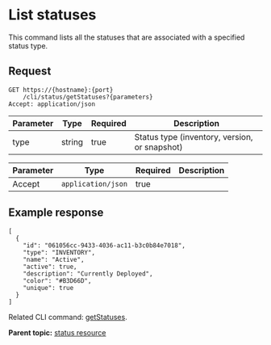 # List statuses

This command lists all the statuses that are associated with a specified status type.

## Request

```
GET https://{hostname}:{port}
    /cli/status/getStatuses?{parameters}
Accept: application/json

```

|Parameter|Type|Required|Description|
|---------|----|--------|-----------|
|type|string|true|Status type \(inventory, version, or snapshot\)|

|Parameter|Type|Required|Description|
|---------|----|--------|-----------|
|Accept|`application/json`|true| |

## Example response

```
[
  {
    "id": "061056cc-9433-4036-ac11-b3c0b84e7018",
    "type": "INVENTORY",
    "name": "Active",
    "active": true,
    "description": "Currently Deployed",
    "color": "#B3D66D",
    "unique": true
  }
]
```

Related CLI command: [getStatuses](udclient_getstatuses.md).

**Parent topic:** [status resource](../../com.udeploy.api.doc/topics/rest_cli_status.md)

